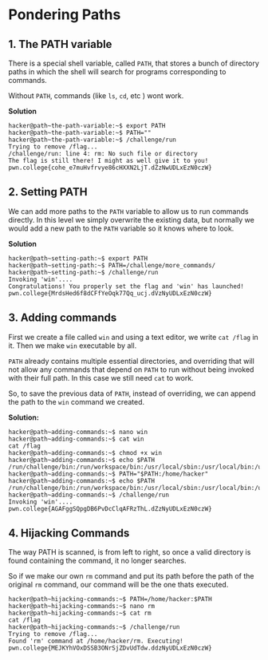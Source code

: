 # Pondering Paths

## 1. The PATH variable

There is a special shell variable, called `PATH`, that stores a bunch of directory paths in which the shell will search for programs corresponding to commands.

Without `PATH`, commands (like `ls`, `cd`, etc ) wont work.

**Solution**
```
hacker@path~the-path-variable:~$ export PATH
hacker@path~the-path-variable:~$ PATH=""
hacker@path~the-path-variable:~$ /challenge/run
Trying to remove /flag...
/challenge/run: line 4: rm: No such file or directory
The flag is still there! I might as well give it to you!
pwn.college{cohe_e7muHvfrvye86cHXXN2LjT.dZzNwUDLxEzN0czW}
```

## 2. Setting PATH

We can add more paths to the `PATH` variable to allow us to run commands directly. In this level we simply overwrite the existing data, but normally we would add a new path to the `PATH` variable so it knows where to look.

**Solution**
```
hacker@path~setting-path:~$ export PATH
hacker@path~setting-path:~$ PATH=/challenge/more_commands/
hacker@path~setting-path:~$ /challenge/run
Invoking 'win'....
Congratulations! You properly set the flag and 'win' has launched!
pwn.college{MrdsHed6f8dCFfYeOqk77Qq_ucj.dVzNyUDLxEzN0czW}
```

## 3. Adding commands

First we create a file called `win` and using a text editor, we write `cat /flag` in it. Then we make `win` executable by all.

`PATH` already contains multiple essential directories, and overriding that will not allow any commands that depend on `PATH` to run without being invoked with their full path. In this case we still need `cat` to work. 

So, to save the previous data of `PATH`, instead of overriding, we can append the path to the `win` command we created.

**Solution:**
```
hacker@path~adding-commands:~$ nano win
hacker@path~adding-commands:~$ cat win
cat /flag
hacker@path~adding-commands:~$ chmod +x win
hacker@path~adding-commands:~$ echo $PATH
/run/challenge/bin:/run/workspace/bin:/usr/local/sbin:/usr/local/bin:/usr/sbin:/usr/bin:/sbin:/bin
hacker@path~adding-commands:~$ PATH="$PATH:/home/hacker"
hacker@path~adding-commands:~$ echo $PATH
/run/challenge/bin:/run/workspace/bin:/usr/local/sbin:/usr/local/bin:/usr/sbin:/usr/bin:/sbin:/bin:/home/hacker
hacker@path~adding-commands:~$ /challenge/run
Invoking 'win'....
pwn.college{AGAFggSQpgDB6PvDcClqAFRzThL.dZzNyUDLxEzN0czW}
```

## 4. Hijacking Commands

The way PATH is scanned, is from left to right, so once a valid directory is found containing the command, it no longer searches. 

So if we make our own `rm` command and put its path before the path of the original `rm` command, our command will be the one thats executed.

```
hacker@path~hijacking-commands:~$ PATH=/home/hacker:$PATH
hacker@path~hijacking-commands:~$ nano rm
hacker@path~hijacking-commands:~$ cat rm
cat /flag
hacker@path~hijacking-commands:~$ /challenge/run
Trying to remove /flag...
Found 'rm' command at /home/hacker/rm. Executing!
pwn.college{MEJKYhVOxDSSB3ONrSjZDvUdTdw.ddzNyUDLxEzN0czW}
```